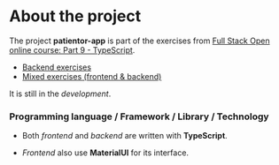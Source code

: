 # About the project

The project **patientor-app** is part of the exercises from [Full Stack Open online course: Part 9 - TypeScript](https://fullstackopen.com/en/part9).

- [Backend exercises](https://fullstackopen.com/en/part9/typing_an_express_app#exercises-9-8-9-9)
- [Mixed exercises (frontend & backend)](https://fullstackopen.com/en/part9/grande_finale_patientor#working-with-an-existing-codebase)

It is still in the _development_.

### Programming language / Framework / Library / Technology

- Both _frontend_ and _backend_ are written with **TypeScript**.

- _Frontend_ also use **MaterialUI** for its interface.
